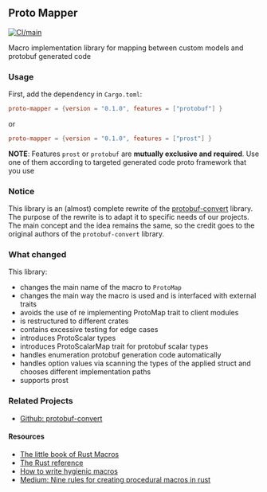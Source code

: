 ## Proto Mapper
[![CI/main](https://github.com/fpaschos/proto-mapper/actions/workflows/ci.yml/badge.svg?branch=main)](https://github.com/fpaschos/proto-mapper/actions/workflows/ci.yml)

Macro implementation library for mapping between custom models and protobuf generated code
### Usage

First, add the dependency in `Cargo.toml`:

```toml
proto-mapper = {version = "0.1.0", features = ["protobuf"] } 
```

or 

```toml
proto-mapper = {version = "0.1.0", features = ["prost"] } 
```

__NOTE__: Features `prost` or `protobuf` are __mutually exclusive and required__.
Use one of them according to targeted generated code proto framework that you use


### Notice
This library is an (almost) complete rewrite of the [protobuf-convert](https://github.com/aleksuss/protobuf-convert/blob/master/README.md) library.
The purpose of the rewrite is to adapt it to specific needs of our projects.
The main concept and the idea remains the same, so the credit goes to the original authors of the `protobuf-convert` library.

### What changed
This library: 
 - changes the main name of the macro to `ProtoMap`
 - changes the main way the macro is used and is interfaced with external traits
 - avoids the use of re implementing ProtoMap trait to client modules
 - is restructured to different crates 
 - contains excessive testing for edge cases
 - introduces ProtoScalar types
 - introduces ProtoScalarMap trait for protobuf scalar types
 - handles enumeration protobuf generation code automatically
 - handles option values via scanning the types of the applied struct and chooses different implementation paths
 - supports prost


### Related Projects
- [Github: protobuf-convert](https://github.com/aleksuss/protobuf-convert/blob/master/README.md)

#### Resources
- [The little book of Rust Macros](https://veykril.github.io/tlborm/introduction.html)
- [The Rust reference](https://doc.rust-lang.org/reference/introduction.html)
- [How to write hygienic macros](https://gist.github.com/Kestrer/8c05ebd4e0e9347eb05f265dfb7252e1)
- [Medium: Nine rules for creating procedural macros in rust](https://towardsdatascience.com/nine-rules-for-creating-procedural-macros-in-rust-595aa476a7ff)